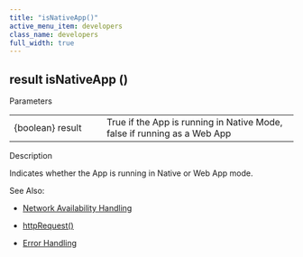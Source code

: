 ```yaml
---
title: "isNativeApp()"
active_menu_item: developers
class_name: developers
full_width: true
---
```



## result isNativeApp ()

Parameters

<table>
<tr>
<td width="193">
{boolean} result

</td>
<td width="17">
</td>
<td width="670">
True if the App is running in Native Mode, false if running as a Web App

</td>
</tr>
</table>

Description

Indicates whether the App is running in Native or Web App mode.

See Also:

 - [Network Availability Handling](../../client-scripting-overview/network-availability-handling)

 - [httpRequest()](../soap-restful-ajax-calls/httprequest)

 - [Error Handling](../../client-scripting-overview/error-handling/index)

